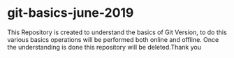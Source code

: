 # git-basics-june-2019
This Repository is created to understand the basics of Git Version, to do this various basics operations will be performed both online and offline. Once the understanding is done this repository will be deleted.Thank you 
